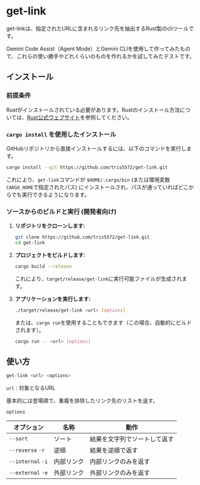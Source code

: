 
# get-link

get-linkは、指定されたURLに含まれるリンク先を抽出するRust製のcliツールです。

Gemini Code Assist（Agent Mode）とGemini CLIを使用して作ってみたもので、これらの使い勝手やどれくらいのものを作れるかを試してみたテストです。

## インストール

### 前提条件

Rustがインストールされている必要があります。Rustのインストール方法については、[Rust公式ウェブサイト](https://www.rust-lang.org/ja/tools/install)を参照してください。

### `cargo install` を使用したインストール

GitHubリポジトリから直接インストールするには、以下のコマンドを実行します。

```sh
cargo install --git https://github.com/tris5572/get-link.git
```

これにより、`get-link`コマンドが `$HOME/.cargo/bin` (または環境変数`CARGO_HOME`で指定されたパス) にインストールされ、パスが通っていればどこからでも実行できるようになります。

### ソースからのビルドと実行 (開発者向け)

1.  **リポジトリをクローンします:**

    ```sh
    git clone https://github.com/tris5572/get-link.git
    cd get-link
    ```

2.  **プロジェクトをビルドします:**

    ```sh
    cargo build --release
    ```

    これにより、`target/release/get-link`に実行可能ファイルが生成されます。

3.  **アプリケーションを実行します:**

    ```sh
    ./target/release/get-link <url> [options]
    ```

    または、`cargo run`を使用することもできます（この場合、自動的にビルドされます）。

    ```sh
    cargo run -- <url> [options]
    ```

## 使い方

```sh
get-link <url> <options>
```

`url` : 対象となるURL

基本的には登場順で、重複を排除したリンク先のリストを返す。

`options`

オプション | 名称 | 動作
-- | -- | --
`--sort` | ソート | 結果を文字列でソートして返す
`--reverse` `-r` | 逆順 | 結果を逆順で返す
`--internal` `-i` | 内部リンク | 内部リンクのみを返す
`--external` `-e` | 外部リンク | 外部リンクのみを返す

